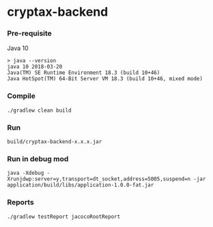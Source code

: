 # cryptax-backend

### Pre-requisite

Java 10

```
> java --version
java 10 2018-03-20
Java(TM) SE Runtime Environment 18.3 (build 10+46)
Java HotSpot(TM) 64-Bit Server VM 18.3 (build 10+46, mixed mode)
```

### Compile

`./gradlew clean build`

### Run

`build/cryptax-backend-x.x.x.jar`

### Run in debug mod

`java -Xdebug -Xrunjdwp:server=y,transport=dt_socket,address=5005,suspend=n -jar application/build/libs/application-1.0.0-fat.jar`

### Reports

`./gradlew testReport jacocoRootReport`
